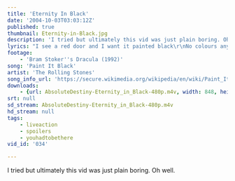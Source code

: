 ```yaml
---
title: 'Eternity In Black'
date: '2004-10-03T03:03:12Z'
published: true
thumbnail: Eternity-in-Black.jpg
description: 'I tried but ultimately this vid was just plain boring. Oh well.'
lyrics: "I see a red door and I want it painted black\r\nNo colours any more I want them to turn black\r\nI see the girls walk by dressed in their summer clothes\r\nI have to turn my head until my darkness goes\r\n\r\nI see a line of cars and they're all painted black\r\nWith flowers and my love both never to come back\r\nI see people turn their heads and quickly look away\r\nLike a new born baby it just happens every day\r\n\r\nI look inside myself and see my heart is black\r\nI see my red door and must have it painted black\r\nMaybe then I'll fade away and not have to face the facts\r\nIt's not easy facin' up when your whole world is black\r\n\r\nNo more will my green sea go turn a deeper blue\r\nI could not foresee this thing happening to you\r\n\r\nIf I look hard enough into the settin' sun\r\nMy love will laugh with me before the mornin' comes\r\n\r\nHmm, hmm, hmm,...\r\n\r\nI wanna see it tainted, tainted black\r\nBlack as night, black as coal\r\nI wanna see the sun blotted out from the sky\r\nI wanna see it tainted, tainted, tainted, tainted black\r\nYeah!\r\n\r\nHmm, hmm, hmm,..."
footage:
    - 'Bram Stoker''s Dracula (1992)'
song: 'Paint It Black'
artist: 'The Rolling Stones'
song_info_url: 'https://secure.wikimedia.org/wikipedia/en/wiki/Paint_It,_Black'
downloads:
    - {url: AbsoluteDestiny-Eternity_in_Black-480p.m4v, width: 848, height: 480, mimetype: video/mp4}
srt: null
sd_stream: AbsoluteDestiny-Eternity_in_Black-480p.m4v
hd_stream: null
tags:
    - liveaction
    - spoilers
    - youhadtobethere
vid_id: '034'

---
```

I tried but ultimately this vid was just plain boring. Oh well.